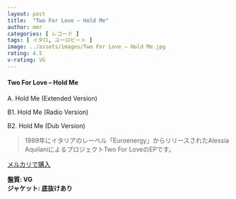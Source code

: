 ```yaml
---
layout: post
title:  "Two For Love – Hold Me"
author: mmr
categories: [ レコード ]
tags: [ イタロ, ユーロビート ]
image: ../assets/images/Two For Love – Hold Me.jpg
rating: 4.5
v-rating: VG
---
```


#### Two For Love – Hold Me

A. Hold Me (Extended Version)

B1. Hold Me (Radio Version)

B2. Hold Me (Dub Version)

> 1989年にイタリアのレーベル「Euroenergy」からリリースされたAlessia AquilaniによるプロジェクトTwo For LoveのEPです。


[メルカリで購入](https://jp.mercari.com/item/m94017039523)

<div class="mt-4 mb-4 d-flex align-items-center">
<strong class="mr-1">盤質: VG</strong>
</div>
<div class="mt-4 mb-4 d-flex align-items-center">
<strong class="mr-1">ジャケット: 底抜けあり</strong>
</div>
